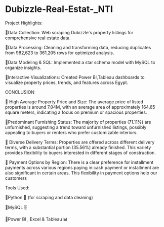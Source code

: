 # Dubizzle-Real-Estat-_NTI

Project Highlights:

🔹Data Collection: Web scraping Dubizzle's property listings for comprehensive real estate data.

🔹Data Processing: Cleaning and transforming data, reducing duplicates from 982,623 to 361,205 rows for optimized analysis.

🔹Data Modeling & SQL: Implemented a star schema model with MySQL to organize insights.

🔹Interactive Visualizations: Created Power BI,Tableau dashboards to visualize property prices, trends, and features across Egypt.

CONCLUSION:

🔹 High Average Property Price and Size: The average price of listed properties is around 7.04M,
 with an average area of approximately 164.65 square meters, indicating a focus on premium
 or spacious properties.
 
🔹Predominant Furnishing Status: The majority of properties (71.11%) are unfurnished,
 suggesting a trend toward unfurnished listings, possibly appealing to buyers or renters who
 prefer customizable interiors.
 
🔹 Diverse Delivery Terms: Properties are offered across different delivery terms, with a
 substantial portion (35.56%) already finished. This variety provides flexibility to buyers
 interested in different stages of construction.
 
🔹 Payment Options by Region: There is a clear preference for installment payments across
 various regions paying in cash payment or installment are also significant in certain areas.
 This flexibility in payment options help our customers

Tools Used:

🔹Python 🐍 (for scraping and data cleaning)

🔹MySQL 🗄️

🔹Power BI , Excel & Tableau 📊
